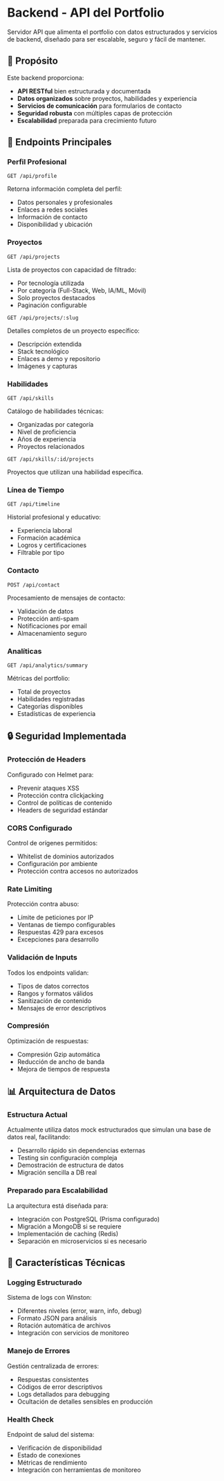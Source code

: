 # Backend - API del Portfolio

Servidor API que alimenta el portfolio con datos estructurados y servicios de backend, diseñado para ser escalable, seguro y fácil de mantener.

## 🎯 Propósito

Este backend proporciona:

- **API RESTful** bien estructurada y documentada
- **Datos organizados** sobre proyectos, habilidades y experiencia
- **Servicios de comunicación** para formularios de contacto
- **Seguridad robusta** con múltiples capas de protección
- **Escalabilidad** preparada para crecimiento futuro

## 📡 Endpoints Principales

### Perfil Profesional
`GET /api/profile`

Retorna información completa del perfil:
- Datos personales y profesionales
- Enlaces a redes sociales
- Información de contacto
- Disponibilidad y ubicación

### Proyectos
`GET /api/projects`

Lista de proyectos con capacidad de filtrado:
- Por tecnología utilizada
- Por categoría (Full-Stack, Web, IA/ML, Móvil)
- Solo proyectos destacados
- Paginación configurable

`GET /api/projects/:slug`

Detalles completos de un proyecto específico:
- Descripción extendida
- Stack tecnológico
- Enlaces a demo y repositorio
- Imágenes y capturas

### Habilidades
`GET /api/skills`

Catálogo de habilidades técnicas:
- Organizadas por categoría
- Nivel de proficiencia
- Años de experiencia
- Proyectos relacionados

`GET /api/skills/:id/projects`

Proyectos que utilizan una habilidad específica.

### Línea de Tiempo
`GET /api/timeline`

Historial profesional y educativo:
- Experiencia laboral
- Formación académica
- Logros y certificaciones
- Filtrable por tipo

### Contacto
`POST /api/contact`

Procesamiento de mensajes de contacto:
- Validación de datos
- Protección anti-spam
- Notificaciones por email
- Almacenamiento seguro

### Analíticas
`GET /api/analytics/summary`

Métricas del portfolio:
- Total de proyectos
- Habilidades registradas
- Categorías disponibles
- Estadísticas de experiencia

## 🔒 Seguridad Implementada

### Protección de Headers
Configurado con Helmet para:
- Prevenir ataques XSS
- Protección contra clickjacking
- Control de políticas de contenido
- Headers de seguridad estándar

### CORS Configurado
Control de orígenes permitidos:
- Whitelist de dominios autorizados
- Configuración por ambiente
- Protección contra accesos no autorizados

### Rate Limiting
Protección contra abuso:
- Límite de peticiones por IP
- Ventanas de tiempo configurables
- Respuestas 429 para excesos
- Excepciones para desarrollo

### Validación de Inputs
Todos los endpoints validan:
- Tipos de datos correctos
- Rangos y formatos válidos
- Sanitización de contenido
- Mensajes de error descriptivos

### Compresión
Optimización de respuestas:
- Compresión Gzip automática
- Reducción de ancho de banda
- Mejora de tiempos de respuesta

## 📊 Arquitectura de Datos

### Estructura Actual
Actualmente utiliza datos mock estructurados que simulan una base de datos real, facilitando:
- Desarrollo rápido sin dependencias externas
- Testing sin configuración compleja
- Demostración de estructura de datos
- Migración sencilla a DB real

### Preparado para Escalabilidad
La arquitectura está diseñada para:
- Integración con PostgreSQL (Prisma configurado)
- Migración a MongoDB si se requiere
- Implementación de caching (Redis)
- Separación en microservicios si es necesario

## 🚀 Características Técnicas

### Logging Estructurado
Sistema de logs con Winston:
- Diferentes niveles (error, warn, info, debug)
- Formato JSON para análisis
- Rotación automática de archivos
- Integración con servicios de monitoreo

### Manejo de Errores
Gestión centralizada de errores:
- Respuestas consistentes
- Códigos de error descriptivos
- Logs detallados para debugging
- Ocultación de detalles sensibles en producción

### Health Check
Endpoint de salud del sistema:
- Verificación de disponibilidad
- Estado de conexiones
- Métricas de rendimiento
- Integración con herramientas de monitoreo
